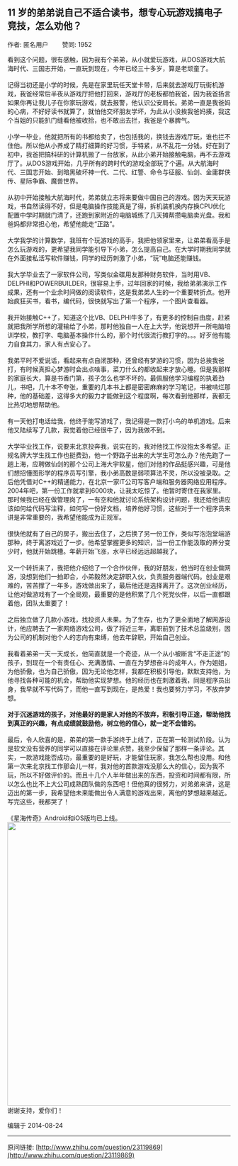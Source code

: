 ## 11 岁的弟弟说自己不适合读书，想专心玩游戏搞电子竞技，怎么劝他？

作者: 匿名用户&nbsp;&nbsp;&nbsp;&nbsp;&nbsp;&nbsp;&nbsp;&nbsp;赞同: 1952


看到这个问题，很有感触，因为我有个弟弟，从小就爱玩游戏，从DOS游戏大航海时代、三国志开始，一直玩到现在，今年已经三十多岁，算是老顽童了。<br><br>记得当初还是小学的时候，先是在家里玩任天堂卡带，后来就去游戏厅玩街机游戏，我爸经常后半夜从游戏厅把他打回来，游戏厅的老板都怕我爸，因为我爸扬言如果你再让我儿子在你家玩游戏，就去报警，他认识公安局长。弟弟一直是我爸妈的心病，不好好读书就算了，就怕他交坏朋友学坏，为此从小没挨我爸妈揍，我这个当姐的只能扒门缝看他被收拾，也不敢出去拦，我爸是个暴脾气。<br><br>小学一毕业，他就把所有的书都给卖了，也包括我的，换钱去游戏厅玩，谁也拦不住他。所以他从小养成了精打细算的好习惯，手特紧，从不乱花一分钱。好在到了初中，我爸把搞科研的计算机搬了一台放家，从此小弟开始接触电脑，再不去游戏厅了。从DOS游戏开始，几乎所有的跨时代的游戏全部玩了个遍。从大航海时代、三国志开始、到暗黑破坏神一代、二代、红警、命令与征服、仙剑、金庸群侠传、星际争霸、魔兽世界。<br><br>从初中开始接触大航海时代，弟弟就立志将来要做中国自己的游戏。因为天天玩游戏，书自然读得不好，但是电脑操作技能真是了得，拆机装机换内存换CPU优化配置中学时期就门清了，还跑到家附近的电脑城练了几天摊帮攒电脑卖光盘。我和爸妈都非常担心他，希望他能走“正路”。<br><br>大学我学的计算数学，我班有个玩游戏的高手，我把他领家里来，让弟弟看高手是怎么玩游戏的，更希望我同学能引导下小弟，怎么提高自己。在大学时期我同学就在外面接私活写软件赚钱，同学的经历刺激了小弟，“玩”电脑还能赚钱。<br><br>我大学毕业去了一家软件公司，写类似金碟用友那种财务软件，当时用VB、DELPHI和POWERBUILDER，很容易上手，过年回家的时候，我给弟弟演示工作成果，还有一个业余时间做的阅读软件，这是我弟弟人生的一个重要转折点。他开始疯狂买书，看书，编代码，很快就写出了第一个程序，一个图片查看器。<br><br>我开始接触C++了，知道这个比VB、DELPHI牛多了，有更多的控制自由度，赶紧就把我所学所想的灌输给了小弟，那时他独自一人在上大学，他说想开一所电脑培训学校，教打字、电脑基本操作什么的，那个时代很流行教打字的。。。好歹他有能力自食其力，家人有点安心了。<br><br>我弟平时不爱说话，看起来有点自闭那种，还曾经有梦游的习惯，因为总挨我爸打，有时候真担心梦游时会出点啥事，菜刀什么的都收起来才放心睡。但是我那样的家庭长大，算是书香门第，孩子怎么也学不坏的。最佩服他学习编程的执着劲儿，书吧，几十本不夸张，重要的几本书上都是密密麻麻的学习笔记，书被啃烂那种，他的基础差，这得多大的毅力才能做到这个程度啊，每次看到他那样，我都无比热切地想帮助他。<br><br>有一天他打电话给我，他终于能写游戏了，我记得是一款打小鸟的单机游戏。后来他又陆续写了几款，我觉着他已经很牛了，因为我做不到。<br><br>大学毕业找工作，说要来北京投奔我，说实在的，我对他找工作没抱太多希望。正规名牌大学生找工作也挺费劲，他一个野路子出来的大学生可怎么办？他先跑了一趟上海，应聘做仙剑的那个公司上海大宇软星，他们对他的作品挺感兴趣，可是他们想招懂图形学的程序员写引擎，我小弟高数是弱项算法不灵，所以没被录取。之后他凭借对C++的精通能力，在北京一家IT公司写客户端和服务器网络应用程序。2004年吧，第一份工作就拿到6000块，让我太吃惊了。他暂时寄住在我家里。那时候我已经在做管理岗了，一有空和他就讨论系统架构设计问题，我还给他讲应该如何给代码写注释，如何写一份好文档，培养他好习惯，这些对于一个程序员来讲是非常重要的，我希望他能成为正规军。<br><br>很快他就有了自己的房子，搬出去住了，之后换了另一份工作，类似写泡泡堂端游那种，终于离游戏近了一步。他希望掌握更多的知识，当一份工作能汲取的养分变少时，他就开始跳槽。年薪开始飞涨，水平已经远远超越我了。<br><br>又一个转折来了，我把他介绍给了一个合作伙伴，我的好朋友，他当时在创业做网游，没想到他们一拍即合，小弟毅然决定辞职入伙，负责服务器端代码。创业是艰难的，苦苦撑了一年多，游戏做出来了，最后他还是选择离开了。这次创业经历，让他对做游戏有了一个全局观，最重要的是他积累了几个死党伙伴，以后一直都跟着他，团队太重要了！<br><br>之后独立做了几款小游戏，找投资人未果。为了生存，也为了更全面地了解网游设计，他应聘去了一家网络游戏公司，做了将近三年，离职前到了技术总监级别，因为公司的机制对他个人的志向有束缚，他去年辞职，开始自己创业。<br><br>我看着弟弟一天一天成长，他简直就是一个奇迹，从一个从小被断言“不走正途”的孩子，到现在一个有责任心、充满激情、一直在为梦想奋斗的成年人，作为姐姐，为他骄傲，也为自己骄傲，因为无论他怎样，我都在积极引导他，默默支持他，为他寻找各种可能的机会，帮助他实现梦想。他的经历也在刺激着我，同是程序员出身，我早就不写代码了，而他一直写到现在，是热爱！我也要努力学习，不放弃梦想。<br><br><b>对于沉迷游戏的孩子，对他最好的是家人对他的不放弃，积极引导正途，帮助他找到真正的兴趣，有点成绩就鼓励他，树立他的信心，就一定不会错的。</b><br><br>最后，令人欣喜的是，弟弟的第一款手游终于上线了，正在第一轮测试阶段。认为是软文没有营养的同学可以直接在评论里点赞，我至少保留了那样一条评论。其实，一款游戏能否成功，最重要的是好玩，才能留住玩家，我怎么帮也没用。和他第一次来北京找工作那会儿一样，我对他的首款游戏没那么大的信心，因为我不玩，所以不好做评价的。而且十几个人半年做出来的东西，投资和时间都有限，所以怎么也比不上大公司成熟团队做的东西吧！但他真的很努力，对弟弟来讲，这是迈出的第一步，我希望他未来能做出令人满意的游戏出来，离他的梦想越来越近。写完这些，我都哭了！<br><br>《星海传奇》Android和iOS版均已上线。<br><img src="http://pic2.zhimg.com/cf65365069f8e37592f0d539674c9ad9_b.jpg" data-rawwidth="640" data-rawheight="361" class="origin_image zh-lightbox-thumb" width="640" data-original="http://pic2.zhimg.com/cf65365069f8e37592f0d539674c9ad9_r.jpg">谢谢支持，爱你们！



编辑于 2014-08-24



---
原问链接: [http://www.zhihu.com/question/23119869](http://www.zhihu.com/question/23119869)